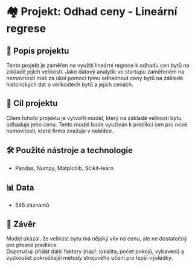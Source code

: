 # 🏘️ Projekt: Odhad ceny - Lineární regrese 

## 📄 Popis projektu
Tento projekt je zaměřen na využití lineární regrese k odhadu cen bytů na základě jejich velikosti. Jako datový analytik ve startupu zaměřeném na nemovitosti máš za úkol pomoci týmu odhadnout ceny bytů na základě historických dat o velikostech bytů a jejich cenách.

## 🎯 Cíl projektu
Cílem tohoto projektu je vytvořit model, který na základě velikosti bytu odhaduje jeho cenu. Tento model bude využíván k predikci cen pro nové nemovitosti, které firma zvažuje v nabídce.

## 🛠️ Použité nástroje a technologie
- Pandas, Numpy, Matplotlib, Scikit-learn

## 📊 Data
- 545 záznamů


## 📌 Závěr
Model ukázal, že velikost bytu má nějaký vliv na cenu, ale ne dostatečný pro přesné predikce.  
Doporučuji přidat další faktory (např. lokalita, počet pokojů, vybavení) a vyzkoušet pokročilejší metody strojového učení pro lepší výsledky.
